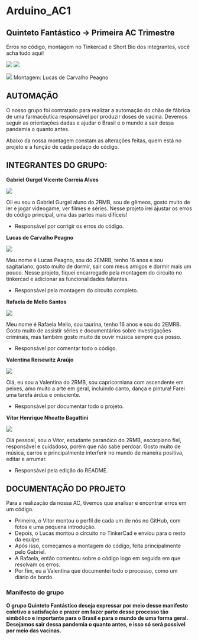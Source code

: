 # Arduino_AC1
## Quinteto Fantástico -> Primeira AC Trimestre

Erros no código, montagem no Tinkercad e Short Bio dos integrantes, você acha tudo aqui!

![](https://img.shields.io/github/forks/Leoruiz197/Arduino_AC1)
![](https://img.shields.io/github/stars/Leoruiz197/Arduino_AC1)

![](https://github.com/Quinteto-Fantastico-2RB/Arduino_AC1/blob/main/AC1.png)
Montagem: Lucas de Carvalho Peagno

## **AUTOMAÇÃO** 

O nosso grupo foi contratado para realizar a automação do chão de fábrica de uma farmacêutica responsável por produzir doses de vacina. Devemos seguir as orientações dadas e ajudar o Brasil e o mundo a sair dessa pandemia o quanto antes. 

Abaixo da nossa montagem constam as alterações feitas, quem está no projeto e a função de cada pedaço do código.

## **INTEGRANTES DO GRUPO:**

**Gabriel Gurgel Vicente Correia Alves**

![](https://github.com/Quinteto-Fantastico-2RB/Arduino_AC1/blob/main/Gabriel_Gurgel.jpg)

Oii eu sou o Gabriel Gurgel aluno do 2RMB, sou de gêmeos, gosto muito de ler e jogar videogame, ver filmes e séries. Nesse projeto irei ajustar os erros do código principal, uma das partes mais difíceis!
- Responsável por corrigir os erros do código.

**Lucas de Carvalho Peagno**

![](https://github.com/Quinteto-Fantastico-2RB/Arduino_AC1/blob/main/Lucas_Peagno.jpg)

Meu nome é Lucas Peagno, sou do 2EMRB, tenho 16 anos e sou sagitariano, gosto muito de dormir, sair com meus amigos e dormir mais um pouco. Nesse projeto, fiquei encarregado pela montagem do circuito no tinkercad e adicionar as funcionalidades faltantes.
- Responsável pela montagem do circuito completo.

**Rafaela de Mello Santos**

![](https://github.com/Quinteto-Fantastico-2RB/Arduino_AC1/blob/main/Rafaela_Mello.jpg)

Meu nome é Rafaela Mello, sou taurina, tenho 16 anos e sou do 2EMRB. Gosto muito de assistir séries e documentários sobre investigações criminais, mas também gosto muito de ouvir música sempre que posso.
- Responsável por comentar todo o código.

**Valentina Reisewitz Araújo**

![](https://github.com/Quinteto-Fantastico-2RB/Arduino_AC1/blob/main/Valentina_Reisewitz.jpg)

Olá, eu sou a Valentina do 2RMB, sou capricorniana com ascendente em peixes, amo muito a arte em geral, incluindo canto, dança e pintura! Farei uma tarefa árdua e onisciente.
- Responsável por documentar todo o projeto.

**Vítor Henrique Nhoatto Bagattini**

![](https://github.com/Quinteto-Fantastico-2RB/Arduino_AC1/blob/main/Vitor_Nhoatto.jpg)

Olá pessoal, sou o Vítor, estudante paranóico do 2RMB, escorpiano fiel, responsável e cuidadoso, porém que não sabe perdoar. Gosto muito de música, carros e principalmente interferir no mundo de maneira positiva, editar e arrumar.
- Responsável pela edição do README.

## **DOCUMENTAÇÃO DO PROJETO**

Para a realização da nossa AC, tivemos que analisar e encontrar erros em um código. 

- Primeiro, o Vitor montou o perfil de cada um de nós no GitHub, com fotos e uma pequena introdução. 
- Depois, o Lucas montou o circuito no TinkerCad e enviou para o resto da equipe. 
- Após isso, começamos a montagem do código, feita principalmente pelo Gabriel. 
- A Rafaela, então comentou sobre o código logo em seguida em que resolvam os erros. 
- Por fim, eu a Valentina que documentei todo o processo, como um diário de bordo.

### Manifesto do grupo

**O grupo Quinteto Fantástico deseja expressar por meio desse manifesto coletivo a satisfação e prazer em fazer parte desse processo tão simbólico e importante para o Brasil e para o mundo de uma forma geral. Desejamos sair dessa pandemia o quanto antes, e isso só será possível por meio das vacinas.**
